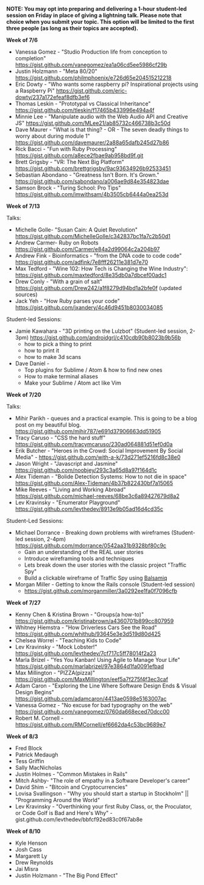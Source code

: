 **NOTE: You may opt into preparing and delivering a 1-hour student-led session on Friday in place of giving a lightning talk. Please note that choice when you submit your topic. This option will be limited to the first three people (as long as their topics are accepted).**

**Week of 7/6**

* Vanessa Gomez - "Studio Production life from conception to completion" https://gist.github.com/vanegomez/ea1a06cd5ee5986cf29b
* Justin Holzmann - "Meta 80/20" https://gist.github.com/philmphoenix/e726d65e204515212218
* Eric Dowty - "Who wants some raspberry pi? Inspirational projects using a Raspberry Pi" https://gist.github.com/eric-dowty/237a172efeaf8dfb3ef6
* Thomas Leskin - "Prototypal vs Classical Inheritance" https://gist.github.com/tleskin/f17465b433996e494a4f
* Minnie Lee - "Manipulate audio with the Web Audio API and Creative JS" https://gist.github.com/MLee21/ab85732c466738b3c50d
* Dave Maurer - "What is that thing? - OR - The seven deadly things to worry about during module 1" https://gist.github.com/davemaurer/2a88a65dafb245d27b86
* Rick Bacci - "Fun with Ruby Processing" https://gist.github.com/a8ece2fbae9ab958bd9f.git
* Brett Grigsby - "VR: The Next Big Platform" https://gist.github.com/brettgrigsby/9ac93634926b92533451
* Sebastian Abondano - "Greatness Isn't Born. It's Grown." https://gist.github.com/sabondano/a006ae9d84e354823dae
* Samson Brock - "Turing School: Pro Tips" https://gist.github.com/imwithsam/4b3505cb6444a0ea253d

**Week of 7/13**

Talks:

* Michelle Golle- "Susan Cain: A Quiet Revolution" https://gist.github.com/MichelleGolle/c342837bc1fa7c2b50d1
* Andrew Carmer- Ruby on Robots https://gist.github.com/Carmer/e84a2d99064c2a204b97
* Andrew Fink - Bioinformatics - "from the DNA code to code code" https://gist.github.com/adfink/7e8fff26211e381d7e70
* Max Tedford - "Wine 102: How Tech is Changing the Wine Industry": https://gist.github.com/maxtedford/8e35db0a7dbcef00adc1
* Drew Conly - "With a grain of salt" https://gist.github.com/Drew242/a1f8279d94bd1a2bfe0f (updated sources)
* Jack Yeh - "How Ruby parses your code" https://gist.github.com/jxandery/4c46d9451b8030034085


Student-led Sessions:

* Jamie Kawahara - "3D printing on the Lulzbot" (Student-led session, 2-3pm) https://gist.github.com/androidgrl/c410cdb90b8023b9b56b
  - how to pick a thing to print
  - how to print it
  - how to make 3d scans
* Dave Daniel - 
  - Top plugins for Sublime / Atom & how to find new ones
  - How to make terminal aliases
  - Make your Sublime / Atom act like Vim


**Week of 7/20**

Talks: 

* Mihir Parikh - queues and a practical example.  This is going to be a blog post on my beautiful blog.
   https://gist.github.com/mihir787/e691d37906663dd51905
* Tracy Caruso - "CSS the hard stuff" https://gist.github.com/tracymcaruso/230ad064881d51ef0d0a
* Erik Butcher - "Heroes in the Crowd: Social Improvement By Social Media" - https://gist.github.com/with-a-k/73d271ef5216fd8c38e0
* Jason Wright - "Javascript and Jasmine" https://gist.github.com/noobjey/293c3a65d8a97f164d1c
* Alex Tideman - "Bolide Detection Systems: How to not die in space"
  https://gist.github.com/Alex-Tideman/4b37b822430bf7a15065
* Mike Reeves - "Living and Working Abroad" https://gist.github.com/michael-reeves/68be3c6a89427679d8a2
* Lev Kravinsky - "Enumerator Playground" https://gist.github.com/levthedev/8913e9b05ad16d4cd35c

Student-Led Sessions:

* Michael Dorrance - Breaking down problems with wireframes  (Student-led session, 2-4pm)
  https://gist.github.com/mdorrance/0542aa31b9328bf80c9c
  - Gain an understanding of the REAL user stories
  - Introduce wireframing tools and techniques
  - Lets break down the user stories with the classic project "Traffic Spy"  
  - Build a clickable wireframe of Traffic Spy using [Balsamiq](https://balsamiq.com/)
* Morgan Miller - Getting to know the Rails console (Student-led session)
  - https://gist.github.com/morganmiller/3a0292ee1fa0f7096cfb

**Week of 7/27**

* Kenny Chen & Kristina Brown - "Groups(a how-to)" https://gist.github.com/kristinabrown/a4360701b899cc807959
* Whitney Hiemstra - "How Driverless Cars See the Road" https://gist.github.com/whithub/93645e3e3d519d80d425
* Chelsea Worrel - "Teaching Kids to Code"
* Lev Kravinsky - "Mock Lobster!" https://gist.github.com/levthedev/7cf717c5ff78014f2a23
* Marla Brizel - "Yes You Kanban! Using Agile to Manage Your Life" https://gist.github.com/marlabrizel/97e3864d1fa0091efbad
* Max Millington - "PIZZA(pizza)" https://gist.github.com/MaxMillington/eef5a7f275f4f3ec3caf
* Adam Caron - "Exploring the Line Where Software Design Ends & Visual Design Begins" https://gist.github.com/adamcaron/4413ae0598e5163007ac
* Vanessa Gomez - "No excuse for bad typography on the web" https://gist.github.com/vanegomez/0760da668eced70dcc00
* Robert M. Cornell - https://gist.github.com/RMCornell/ef6662da4c53bc9689e7

**Week of 8/3**

* Fred Block
* Patrick Medaugh
* Tess Griffin
* Sally MacNicholas
* Justin Holmes - "Common Mistakes in Rails"
* Mitch Ashby- "The role of empathy in a Software Developer's career"
* David Shim - "Bitcoin and Cryptocurrencies"
* Lovisa Svallingson - "Why you should start a startup in Stockholm" || "Programming Around the World" 
* Lev Kravinsky - "Overthinking your first Ruby Class, or, the Proculator, or Code Golf is Bad and Here's Why" -  gist.github.com/levthedev/bbfcf92ed83c0f67ab8e

**Week of 8/10**

* Kyle Henson
* Josh Cass
* Margarett Ly
* Drew Reynolds
* Jai Misra
* Justin Holzmann - "The Big Pond Effect"

